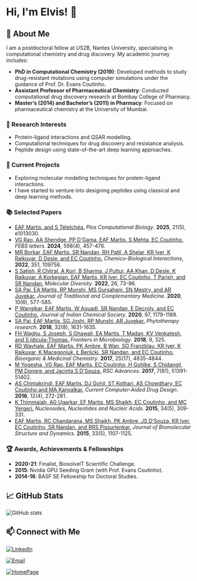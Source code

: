 
# Hi, I'm Elvis! 👋

## 🚀 About Me

I am a postdoctoral fellow at US2B, Nantes University, specialising in computational chemistry and drug discovery. My academic journey includes:
- **PhD in Computational Chemistry (2019)**: Developed methods to study drug-resistant mutations using computer simulations under the guidance of Prof. Dr. Evans Coutinho.
- **Assistant Professor of Pharmaceutical Chemistry**: Conducted computational drug discovery research at Bombay College of Pharmacy.
- **Master’s (2014) and Bachelor’s (2011) in Pharmacy**: Focused on pharmaceutical chemistry at the University of Mumbai.

### 🔬 Research Interests
- Protein-ligand interactions and QSAR modelling.
- Computational techniques for drug discovery and resistance analysis.
- Peptide design using state-of-the-art deep learning approaches.

### 🌟 Current Projects
- Exploring molecular modelling techniques for protein-ligand interactions.
- I have started to venture into designing peptides using classical and deep learning methods. 

### 📚 Selected Papers
- [EAF Martis, and  S Téletchéa.](https://journals.plos.org/ploscompbiol/article?id=10.1371/journal.pcbi.1013030) *Plos Computational Biology*. **2025**, 21(5), e1013030.
- [VG Rao, AA Shendge, PP D'Gama, EAF Martis, S Mehta, EC Coutinho.](https://febs.onlinelibrary.wiley.com/doi/pdfdirect/10.1002/1873-3468.14791)  *FEBS letters*. **2024**, 598(4), 457-476.
- [MR Borkar, EAF Martis, SR Nandan, RH Patil, A Shelar, KR Iyer, K Raikuvar, D Desle, and EC Coutinho.](https://www.sciencedirect.com/science/article/abs/pii/S0009279721003963) *Chemico-Biological Interactions*, **2022**, 351, 109758.
- [S Satish, R Chitral, A Kori, B Sharma, J Puttur, AA Khan, D Desle, K Raikuvar, A Korkegian, EAF Martis, KR Iyer, EC Coutinho, T Parish, and SR Nandan.](https://link.springer.com/article/10.1007/s11030-020-10158-3) *Molecular Diversity*. **2022**, 26, 73-96.
- [SA Pai, EA Martis, RP Munshi, MS Gursahani, SN Mestry, and AR Juvekar.](https://www.sciencedirect.com/science/article/pii/S2225411019303232) *Journal of Traditional and Complementary Medicine*. **2020**, 10(6), 577-585.
- [P Wangikar, EAF Martis, W Aouadi, SR Nandan, E Decroly, and EC Coutinho.](https://indianchemicalsociety.com/portal/uploads/journal/2020_08_1_Extended_1605597732.pdf) *Journal of Indian Chemical Society*. **2020**, 97, 1179-1189. 
- [SA Pai, EAF Martis, SG Joshi, RP Munshi, AR Juvekar.](https://onlinelibrary.wiley.com/doi/abs/10.1002/ptr.6085) *Phytotherapy research*. **2018**, 32(8), 1631-1635.
- [FH Waghu, S Joseph, S Ghawali, EA Martis, T Madan, KV Venkatesh, and S Idicula-Thomas.](https://www.frontiersin.org/articles/10.3389/fmicb.2018.00325/full) *Frontiers in Microbiology*. **2018**, 9, 325.
- [RD Wavhale, EAF Martis, PK Ambre, B Wan, SG Franzblau, KR Iyer, K Raikuvar, K Macegoniuk, Ł Berlicki, SR Nandan, and EC Coutinho.](https://www.sciencedirect.com/science/article/abs/pii/S0968089617306120) *Bioorganic & Medicinal Chemistry*. **2017**, 25(17), 4835-4844.
- [M Yogesha, VG Rao, EAF Martis, EC Coutinho, H Gohlke, S Chidangil, PM Dongre, and Jacinta S D'Souza.](https://pubs.rsc.org/en/content/articlehtml/2017/sc/c7ra07836f) *RSC Advances*. **2017**, 7(81), 51391-51402. 
- [AS Chintakrindi, EAF Martis, DJ Gohil, ST Kothari, AS Chowdhary, EC Coutinho and MA Kanyalkar.](https://www.ingentaconnect.com/content/ben/cad/2016/00000012/00000004/art00007) *Current Computer-Aided Drug Design*. **2016**, 12(4), 272-281.
- [K Thimmaiah, AG Ugarkar, EF Martis, MS Shaikh, EC Coutinho, and MC Yergeri.](https://www.tandfonline.com/doi/abs/10.1080/15257770.2014.992531) *Nucleosides, Nucleotides and Nucleic Acids*. **2015**, 34(5), 309-331. 
- [EAF Martis, RC Chandarana, MS Shaikh, PK Ambre, JS D’Souza, KR Iyer, EC Coutinho, SR Nandan, and RRS Pissurlenkar.](https://www.tandfonline.com/doi/abs/10.1080/07391102.2014.931824) *Journal of Biomolecular Structure and Dynamics*. **2015**, 33(5), 1107-1125.

### 🏆 Awards, Achievements & Fellowships
- **2020-21**: Finalist, BiosolvelT Scientific Challenge.
- **2015**: Nvidia GPU Seeding Grant (with Prof. Evans Coutinho).
- **2014-16**: BASF SE Fellowship for Doctoral Studies.

## 📈 GitHub Stats

![GitHub stats](https://github-readme-stats.vercel.app/api?username=elvismartis&show_icons=true&theme=radical)

## 📫 Connect with Me

[![LinkedIn](https://img.shields.io/badge/-LinkedIn-blue?style=flat-square&logo=Linkedin&logoColor=white&link=https://www.linkedin.com/in/elvisadrianmartis/)](https://www.linkedin.com/in/elvisadrianmartis/) 

[![Email](https://img.shields.io/badge/-Email-black?style=flat-square&logo=Gmail&logoColor=white&link=mailto:elvis.afmartis@gmail.com)](mailto:elvis.afmartis@gmail.com)

[![HomePage](https://img.shields.io/badge/-HomePage-green?style=flat-square&logo=Homepage&logoColor=white&link=https://elvismartis.github.io/)](https://elvismartis.github.io)

